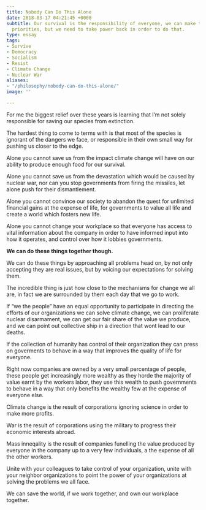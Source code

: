```yaml
---
title: Nobody Can Do This Alone
date: 2018-03-17 04:21:45 +0000
subtitle: Our survival is the responsibility of everyone, we can make that our governments
  priorities, but we need to take power back in order to do that.
type: essay
tags:
- Survive
- Democracy
- Socialism
- Resist
- Climate Change
- Nuclear War
aliases:
- "/philosophy/nobody-can-do-this-alone/"
image: ''

---
```


For me the biggest relief over these years is learning that I’m not solely responsible for saving our species from extinction.

The hardest thing to come to terms with is that most of the species is ignorant of the dangers we face, or responsible in their own small way for pushing us closer to the edge.

Alone you cannot save us from the impact climate change will have on our ability to produce enough food for our survival.

Alone you cannot save us from the devastation which would be caused by nuclear war, nor can you stop governments from firing the missiles, let alone push for their dismantlement.

Alone you cannot convince our society to abandon the quest for unlimited financial gains at the expense of life, for governments to value all life and create a world which fosters new life.

Alone you cannot change your workplace so that everyone has access to vital information about the company in order to have informed input into how it operates, and control over how it lobbies governments.

**We can do these things together though.**

We can do these things by approaching all problems head on, by not only accepting they are real issues, but by voicing our expectations for solving them.

The incredible thing is just how close to the mechanisms for change we all are, in fact we are surrounded by them each day that we go to work.

If “we the people” have an equal opportunity to participate in directing the efforts of our organizations we can solve climate change, we can proliferate nuclear disarmament, we can get our fair share of the value we produce, and we can point out collective ship in a direction that wont lead to our deaths.

If the collection of humanity  has control of their organization they can press on goverments to behave in a way that improves the quality of life for everyone.

Right now companies are owned by a very small percentage of people, these people get increasingly more wealthy as they horde the majority of value earnt by the workers labor, they use this wealth to push governments to behave in a way that only benefits the wealthy few at the expense of everyone else.

Climate change is the result of corporations ignoring science in order to make more profits.

War is the result of corporations using the military to progress their economic interests abroad.

Mass inneqality is the result of companies funelling the value produced by everyone in the company up to a very few individuals, a the expense of all the other workers.

Unite with your colleagues to take control of your organization, unite with your neighbor organizations to point the power of your organizations at solving the problems we all face.

We can save the world, if we work together, and own our workplace together.
